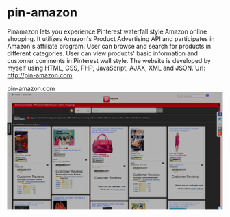pin-amazon
=========

Pinamazon lets you experience Pinterest waterfall style Amazon online shopping. It utilizes Amazon's Product Advertising API and participates in Amazon's affiliate program. User can browse and search for products in different categories. User can view products' basic information and customer comments in Pinterest wall style. The website is developed by myself using HTML, CSS, PHP, JavaScript, AJAX, XML and JSON. Url: http://pin-amazon.com

pin-amazon.com
![pin-amazon.com](https://github.com/yehenrytian/pinamazon/blob/master/images/Pinterest%20style%20Amazon.png)
